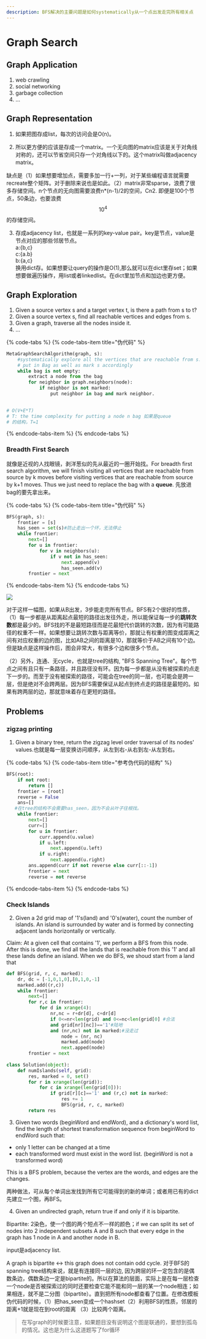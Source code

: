 ```yaml
---
description: BFS解决的主要问题是如何systematically从一个点出发走完所有相关点
---
```


# Graph Search

## Graph Application

1. web crawling 
2. social networking
3. garbage collection
4. ... 

## Graph Representation 

1. 如果把图存成list，每次的访问会是O\(n\)。

2. 所以更方便的应该是存成一个matrix。一个无向图的matrix应该是关于对角线对称的，还可以节省空间只存一个对角线以下的。这个matrix叫做adjacency matrix。

缺点是（1）如果想要增加点，需要多加一行+一列，对于某些编程语言就需要recreate整个矩阵。对于删除来说也是如此。（2）matrix非常sparse，浪费了很多存储空间。n个节点的无向图需要浪费n\*\(n-1\)/2的空间，Cn2. 即便是100个节点，50条边，也要浪费 $$10^{4}$$ 的存储空间。

3. 存成adjacency list，也就是一系列的key-value pair。key是节点，value是节点对应的那些邻居节点。  
a:{b,c}  
c:{a.b}  
b:{a,c}  
换用dict存。如果想要让query的操作是O\(1\),那么就可以在dict里存set；如果想要做遍历操作，用list或者linkedlist。在dict里加节点和加边也更方便。

## Graph Exploration

1. Given a source vertex s and a target vertex t, is there a path from s to t?  
2. Given a source vertex s, find all reachable vertices and edges from s.  
3. Given a graph, traverse all the nodes inside it.  
4. ...

{% code-tabs %}
{% code-tabs-item title="伪代码" %}
```python
MetaGraphSearchAlgorithm(graph, s):
    #systematically explore all the vertices that are reachable from s.
    # put in Bag as well as mark s accordingly
    while bag is not empty:
        extract a node from the bag
        for neighbor in graph.neighbors(node):
            if neighbor is not marked:
                put neighbor in bag and mark neighbor.
                

# O(V+E*T)
# T: the time complexity for putting a node n bag 如果是queue
# 的结构，T=1
```
{% endcode-tabs-item %}
{% endcode-tabs %}

### Breadth First Search

就像是近视的人找眼镜，剥洋葱似的先从最近的一圈开始找。For breadth first search algorithm, we will finish visiting all vertices that are reachable from source by k moves before visiting vertices that are reachable from source by k+1 moves. Thus we just need to replace the bag with a **queue**. 先放进bag的要先拿出来。

{% code-tabs %}
{% code-tabs-item title="伪代码" %}
```python
BFS(graph, s):
    frontier = [s]
    has_seen = set(s)#防止走出一个环，无法停止
    while frontier:
        next=[]
        for u in frontier:
            for v in neighbors(u):
                if v not in has_seen:
                    next.append(v)
                    has_seen.add(v)
        frontier = next
```
{% endcode-tabs-item %}
{% endcode-tabs %}

![](https://cdn.mathpix.com/snip/images/W9Nqthp7ZJilgYE1mDZGuBKXNrhMUX20lKl2OIrOVo8.original.fullsize.png)

对于这样一幅图，如果从B出发，3步能走完所有节点。BFS有2个很好的性质，（1）每一步都是从距离起点最短的路径出发往外走，所以能保证每一步的**跳转次数**都是最少的。BFS找的不是最短路径而是花最短代价跳转的次数，因为有可能路径的权重不一样。如果想要让跳转次数与距离等价，那就让有权重的图变成距离之间有对应权重的边的图，比如AB之间的距离是10，那就等价于AB之间有10个边。但是缺点是这样操作后，图会非常大，有很多个边和很多个节点。

（2）另外，连通、无cycle，也就是tree的结构, "BFS Spanning Tree"。每个节点之间有且只有一条路径，并且路径没有环。因为每一步都是从没有被探索的点走下一步的。而至于没有被探索的路径，可能会在tree的同一层，也可能会是跨一层，但是绝对不会跨两层。因为BFS需要保证从起点到终点走的路径是最短的。如果有跨两层的边，那就意味着存在更短的路径。

## Problems

### zigzag printing

1. Given a binary tree, return the zigzag level order traversal of its nodes' values.也就是每一层变换访问顺序，从左到右-从右到左-从左到右。

{% code-tabs %}
{% code-tabs-item title="参考伪代码的结构" %}
```python
BFS(root):
    if not root:
        return []
    frontier = [root]
    reverse = False
    ans=[]
   #在tree的结构不会需要has_seen，因为不会从叶子往根找。
    while frontier:
        next=[]
        curr=[]
        for u in frontier:
            curr.append(u.value)
            if u.left:
                next.append(u.left)
            if u.right:
                next.append(u.right)
        ans.append(curr if not reverse else curr[::-1])
        frontier = next
        reverse = not reverse
```
{% endcode-tabs-item %}
{% endcode-tabs %}

### Check Islands

2. Given a 2d grid map of '1's\(land\) and '0's\(water\), count the number of islands. An island is surrounded by water and is formed by connecting adjacent lands horizontally or vertically. 

Claim: At a given cell that contains '1', we perform a BFS from this node. After this is done, we find all the lands that is reachable from this '1' and all these lands define an island. When we do BFS, we shoud start from a land that 

```python
def BFS(grid, r, c, marked):
    dr, dc = [-1,0,1,0],[0,1,0,-1]
    marked.add((r,c))
    while frontier:
        next=[]
        for r,c in frontier:
            for d in xrange(4):
                nr,nc = r+dr[d], c+dr[d]
                if 0<=nr<len(grid) and 0<=nc<len(grid[0] #合法
                and grid[nr][nc])=='1'#陆地
                and (nr,nc) not in marked:#没走过
                    node = (nr, nc)
                    marked.add(node)
                    next.apped(node)
        frontier = next
        
class Solution(object):
    def numIslands(self, grid):
        res, marked = 0, set()
        for r in xrange(len(grid)):
            for c in xrange(len(grid[0])):
                if grid[r][c]=='1' and (r,c) not in marked:
                    res += 1
                    BFS(grid, r, c, marked)
        return res
```

3. Given two words \(beginWord and endWord\), and a dictionary's word list, find the length of shortest transformation sequence from beginWord to endWord such that:

* only 1 letter can be changed at a time
* each transformed word must exist in the word list. \(beginWord is not a transformed word\)

This is a BFS problem, because the vertex are the words, and edges are the changes.

两种做法，可从每个单词出发找到所有它可能得到的新的单词；或者用已有的dict先建立一个图，再BFS。

4. Given an undirected graph, return true if and only if it is bipartite. 

Bipartite: 2染色，使一个图的两个短点不一样的颜色；if we can split its set of nodes into 2 independent subsets A and B such that every edge in the graph has 1 node in A and another node in B.

input是adjacency list.   

A graph is bipartite &lt;-&gt; this graph does not contain odd cycle. 对于BFS的spanning tree结构来说，就是有连接同一层的边, 因为跨层的环一定包含的是偶数条边，偶数条边一定是bipartite的。所以在算法的层面，实际上是在每一层检查一个node是否被探索过的同时还要检查它能不能和同一层的某一个node相连；如果相连，就不是二分图（bipartite）。直到把所有node都查看了位置。在修改模板伪代码的时候，（1）把has\_seen变成一个hashset（2）利用BFS的性质，邻居的距离+1就是现在到root的距离 （3）比较两个距离。



> 在写graph的时候要注意，如果题目没有说明这个图是联通的，要想到孤岛的情况。这也是为什么这道题写了for循环



